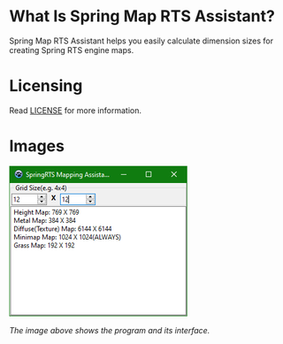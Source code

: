 # What Is Spring Map RTS Assistant?
Spring Map RTS Assistant helps you easily calculate dimension sizes for creating Spring RTS engine maps.

# Licensing
Read [LICENSE](../main/LICENSE) for more information.

# Images

![Image](https://github.com/Commando950/Spring-RTS-Map-Assistant/raw/main/example.png "An example in action.")

*The image above shows the program and its interface.*